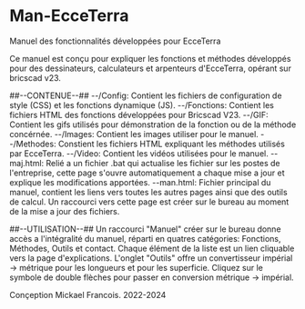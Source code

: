 # Man-EcceTerra
Manuel des fonctionnalités développées pour EcceTerra

Ce manuel est conçu pour expliquer les fonctions et méthodes développés pour des dessinateurs, calculateurs et arpenteurs d'EcceTerra, opérant sur bricscad v23.

##--CONTENUE--##
--/Config:
  Contient les fichiers de configuration de style (CSS) et les fonctions dynamique (JS).
--/Fonctions:
  Contient les fichiers HTML des fonctions développées pour Bricscad V23.
--/GIF:
  Contient les gifs utilisés pour démonstration de la fonction ou de la méthode concérnée.
--/Images:
  Contient les images utiliser pour le manuel.
--/Methodes:
  Constient les fichiers HTML expliquant les méthodes utilisés par EcceTerra.
--/Video:
  Contient les vidéos utilisées pour le manuel.
--maj.html:
  Relié a un fichier .bat qui actualise les fichier sur les postes de l'entreprise, cette page s'ouvre automatiquement a chaque mise a jour et explique les modifications apportées.
--man.html:
  Fichier principal du manuel, contient les liens vers toutes les autres pages ainsi que des outils de calcul. Un raccourci vers cette page est créer sur le bureau au moment de la mise a jour des fichiers.

##--UTILISATION--##
Un raccourci "Manuel" créer sur le bureau donne accès a l'intégralité du manuel, réparti en quatres catégories: Fonctions, Méthodes, Outils et contact.
Chaque élément de la liste est un lien cliquable vers la page d'explications.
L'onglet "Outils" offre un convertisseur impérial -> métrique pour les longueurs et pour les superficie. Cliquez sur le symbole de double flèches pour passer en conversion métrique -> impérial.

Conçeption Mickael Francois.
2022-2024
